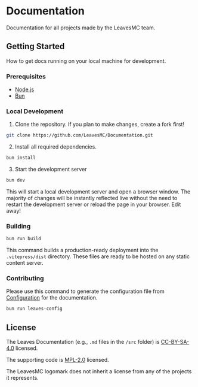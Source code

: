 # Documentation

Documentation for all projects made by the LeavesMC team.

## Getting Started

How to get docs running on your local machine for development.

### Prerequisites

- [Node.js](https://nodejs.org)
- [Bun](https://bun.sh)

### Local Development

1. Clone the repository. If you plan to make changes, create a fork first!

```bash
git clone https://github.com/LeavesMC/Documentation.git
```

2. Install all required dependencies.

```bash
bun install
```

3. Start the development server

```bash
bun dev
```

This will start a local development server and open a browser window. The majority of changes will be instantly reflected live without the need to restart the development server or reload the page in your browser. Edit away!

### Building

```bash
bun run build
```


This command builds a production-ready deployment into the `.vitepress/dist` directory. These files are ready to be hosted on any static content server.
### Contributing
Please use this command to generate the configuration file from [Configuration](https://github.com/LeavesMC/Configuration) for the documentation.
```bash
bun run leaves-config
```


## License

The Leaves Documentation (e.g., `.md` files in the `/src` folder) is [CC-BY-SA-4.0](https://github.com/LeavesMC/Documentation/blob/main/LICENSE-DOCS) licensed.

The supporting code is
[MPL-2.0](https://github.com/LeavesMC/Documentation/blob/main/LICENSE) licensed.

The LeavesMC logomark does not inherit a license from any of the projects it represents.

